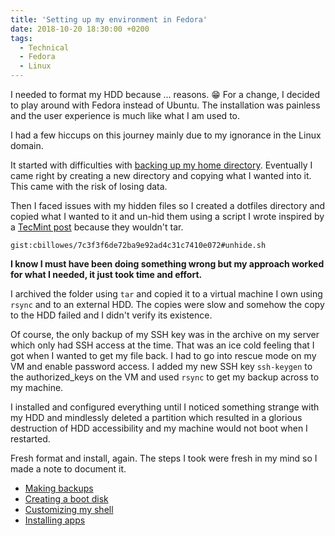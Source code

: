 ```yaml
---
title: 'Setting up my environment in Fedora'
date: 2018-10-20 18:30:00 +0200
tags:
  - Technical
  - Fedora
  - Linux
---
```


I needed to format my HDD because ... reasons. :grin: For a change, I decided to play around with Fedora
instead of Ubuntu. The installation was painless and the user experience is much like what I am used to.

I had a few hiccups on this journey mainly due to my ignorance in the Linux domain.

It started with difficulties with [backing up my home directory](https://www.ihaveapc.com/2015/01/backup-home-directory-in-linux-using-tar/).
Eventually I came right by creating a new directory and copying what I wanted into it.
This came with the risk of losing data.

Then I faced issues with my hidden files so I created a dotfiles directory and copied what I wanted to it
and un-hid them using a script I wrote inspired by a [TecMint post](https://www.tecmint.com/rename-all-files-and-directory-names-to-lowercase-in-linux/) because they wouldn't tar.

`gist:cbillowes/7c3f3f6de72ba9e92ad4c31c7410e072#unhide.sh`

**I know I must have been doing something wrong but my approach worked for what I needed, it just took time and effort.**

I archived the folder using `tar` and copied it to a virtual machine I own using `rsync` and to an external HDD.
The copies were slow and somehow the copy to the HDD failed and I didn't verify its existence.

Of course, the only backup of my SSH key was in the archive on my server which only had SSH access at the time.
That was an ice cold feeling that I got when I wanted to get my file back.
I had to go into rescue mode on my VM and enable password access. I added my new SSH key `ssh-keygen` to the
authorized_keys on the VM and used `rsync` to get my backup across to my machine.

I installed and configured everything until I noticed something strange with my HDD and mindlessly deleted a partition
which resulted in a glorious destruction of HDD accessibility and my machine would not boot when I restarted.

Fresh format and install, again. The steps I took were fresh in my mind so I made a note to document it.

- [Making backups](/blog/setting-up-my-environment-in-fedora-creating-backups/)
- [Creating a boot disk](/blog/setting-up-my-environment-in-fedora-creating-a-boot-disk/)
- [Customizing my shell](/blog/setting-up-my-environment-in-fedora-customizing-my-shell/)
- [Installing apps](/blog/setting-up-my-environment-in-fedora-installing-apps/)
